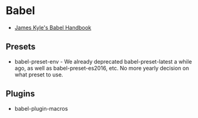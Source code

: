 # Babel

* [James Kyle's Babel Handbook](https://github.com/thejameskyle/babel-handbook/)

## Presets

* babel-preset-env - We already deprecated babel-preset-latest a while ago, as well as babel-preset-es2016, etc. No more yearly decision on what preset to use.


## Plugins

* babel-plugin-macros

